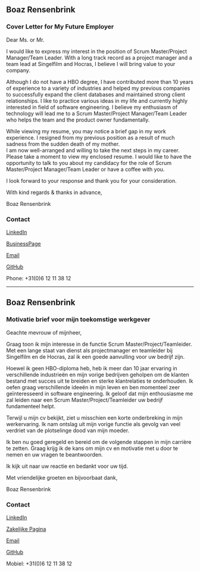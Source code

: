 ## Boaz Rensenbrink

### Cover Letter for My Future Employer

Dear Ms. or Mr.

I would like to express my interest in the position of Scrum Master/Project Manager/Team Leader.
With a long track record as a project manager and a team lead at Singelfilm and Hocras, I believe I will bring value to your company.

Although I do not have a HBO degree, I have contributed more than 10 years of experience to a variety of industries and helped my previous companies to successfully expand the client databases and maintained strong client relationships. I like to practice various ideas in my life and currently highly interested in field of software engineering. I believe my enthusiasm of technology will lead me to a Scrum Master/Project Manager/Team Leader who helps the team and the product owner fundamentally.

While viewing my resume, you may notice a brief gap in my work experience. I resigned from my previous position as a result of much sadness from the sudden death of my mother.  
I am now well-arranged and willing to take the next steps in my career.  
Please take a moment to view my enclosed resume. 
I would like to have the opportunity to talk to you about my candidacy for the role of Scrum Master/Project Manager/Team Leader or have a coffee with you.

I look forward to your response and thank you for your consideration.

With kind regards & thanks in advance,  

Boaz Rensenbrink

### Contact


[LinkedIn](https://www.linkedin.com/in/boaz-rensenbrink/) 

[BusinessPage](https://www.linkedin.com/company/scrumwithboaz/about)

[Email](BoazRensenbrink@gmail.com)

[GitHub](https://boaz-rensenbrink.github.io/scrum/)

Phone: +31(0)6 12 11 38 12

----------------------------------------------------

## Boaz Rensenbrink

### Motivatie brief voor mijn toekomstige werkgever

Geachte mevrouw of mijnheer,

Graag toon ik mijn interesse in de functie Scrum Master/Project/Teamleider. Met een lange staat van dienst als projectmanager en teamleider bij Singelfilm en de Hocras, zal ik een goede aanvulling voor uw bedrijf zijn. 

Hoewel ik geen HBO-diploma heb, heb ik meer dan 10 jaar ervaring in verschillende industrieën en mijn vorige bedrijven geholpen om de klanten bestand met succes uit te breiden en sterke klantrelaties te onderhouden.
Ik oefen graag verschillende ideeën in mijn leven en ben momenteel zeer geïnteresseerd in software engineering. 
Ik geloof dat mijn enthousiasme me zal leiden naar een Scrum Master/Project/Teamleider uw bedrijf fundamenteel helpt. 

Terwijl u mijn cv bekijkt, ziet u misschien een korte onderbreking in mijn werkervaring. 
Ik nam ontslag uit mijn vorige functie als gevolg van veel verdriet van de plotselinge dood van mijn moeder. 

Ik ben nu goed geregeld en bereid om de volgende stappen in mijn carrière te zetten. 
Graag krijg ik de kans om mijn cv en motivatie met u door te nemen en uw vragen te beantwoorden.

Ik kijk uit naar uw reactie en bedankt voor uw tijd. 


Met vriendelijke groeten en bijvoorbaat dank, 


Boaz Rensenbrink

### Contact


[LinkedIn](https://www.linkedin.com/in/boaz-rensenbrink/) 

[Zakelijke Pagina](https://www.linkedin.com/company/scrumwithboaz/about)

[Email](BoazRensenbrink@gmail.com)

[GitHub](https://boaz-rensenbrink.github.io/scrum/)

Mobiel: +31(0)6 12 11 38 12
